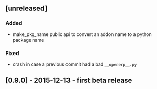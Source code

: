 ## [unreleased]
### Added
- make_pkg_name public api to convert an addon name to a python 
  package name

### Fixed
- crash in case a previous commit had a bad `__openerp__.py`

## [0.9.0] - 2015-12-13 - first beta release
